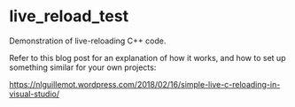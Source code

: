 # live_reload_test

Demonstration of live-reloading C++ code.

Refer to this blog post for an explanation of how it works, and how to set up something similar for your own projects:

https://nlguillemot.wordpress.com/2018/02/16/simple-live-c-reloading-in-visual-studio/
